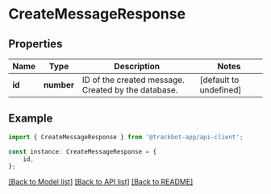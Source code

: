 # CreateMessageResponse


## Properties

Name | Type | Description | Notes
------------ | ------------- | ------------- | -------------
**id** | **number** | ID of the created message. Created by the database. | [default to undefined]

## Example

```typescript
import { CreateMessageResponse } from '@trackbot-app/api-client';

const instance: CreateMessageResponse = {
    id,
};
```

[[Back to Model list]](../README.md#documentation-for-models) [[Back to API list]](../README.md#documentation-for-api-endpoints) [[Back to README]](../README.md)
